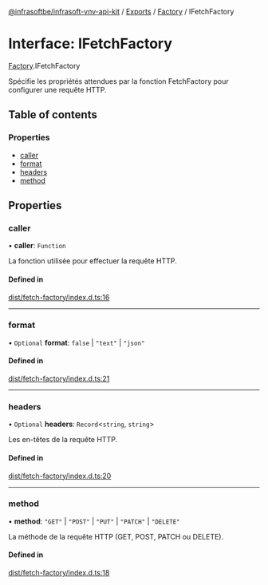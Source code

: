 [@infrasoftbe/infrasoft-vnv-api-kit](../README.md) / [Exports](../modules.md) / [Factory](../modules/Factory.md) / IFetchFactory

# Interface: IFetchFactory

[Factory](../modules/Factory.md).IFetchFactory

Spécifie les propriétés attendues par la fonction FetchFactory pour configurer une requête HTTP.

## Table of contents

### Properties

- [caller](Factory.IFetchFactory.md#caller)
- [format](Factory.IFetchFactory.md#format)
- [headers](Factory.IFetchFactory.md#headers)
- [method](Factory.IFetchFactory.md#method)

## Properties

### caller

• **caller**: `Function`

La fonction utilisée pour effectuer la requête HTTP.

#### Defined in

[dist/fetch-factory/index.d.ts:16](https://github.com/infrasoftbe/Infrasoft-vnv-api-kit/blob/63c0e77/dist/fetch-factory/index.d.ts#L16)

___

### format

• `Optional` **format**: ``false`` \| ``"text"`` \| ``"json"``

#### Defined in

[dist/fetch-factory/index.d.ts:21](https://github.com/infrasoftbe/Infrasoft-vnv-api-kit/blob/63c0e77/dist/fetch-factory/index.d.ts#L21)

___

### headers

• `Optional` **headers**: `Record`\<`string`, `string`\>

Les en-têtes de la requête HTTP.

#### Defined in

[dist/fetch-factory/index.d.ts:20](https://github.com/infrasoftbe/Infrasoft-vnv-api-kit/blob/63c0e77/dist/fetch-factory/index.d.ts#L20)

___

### method

• **method**: ``"GET"`` \| ``"POST"`` \| ``"PUT"`` \| ``"PATCH"`` \| ``"DELETE"``

La méthode de la requête HTTP (GET, POST, PATCH ou DELETE).

#### Defined in

[dist/fetch-factory/index.d.ts:18](https://github.com/infrasoftbe/Infrasoft-vnv-api-kit/blob/63c0e77/dist/fetch-factory/index.d.ts#L18)
